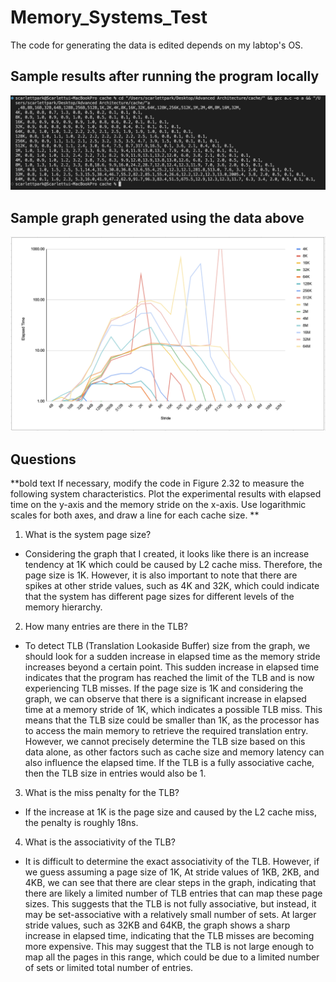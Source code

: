 # Memory_Systems_Test

The code for generating the data is edited depends on my labtop's OS.

## Sample results after running the program locally

<img src = "images/screenshotForResults.png" >

## Sample graph generated using the data above

<img src = "images/graph.png" >

## Questions

**bold text If necessary, modify the code in Figure 2.32 to measure the following system characteristics. Plot the experimental results with elapsed time on the y-axis and the memory stride on the x-axis. Use logarithmic scales for both axes, and draw a line for each cache size. **


1. What is the system page size?

- Considering the graph that I created, it looks like there is an increase tendency at 1K which could be caused by L2 cache miss. Therefore, the page size is 1K. However, it is also important to note that there are spikes at other stride values, such as 4K and 32K, which could indicate that the system has different page sizes for different levels of the memory hierarchy. 

2. How many entries are there in the TLB?

- To detect TLB (Translation Lookaside Buffer) size from the graph, we should look for a sudden increase in elapsed time as the memory stride increases beyond a certain point. This sudden increase in elapsed time indicates that the program has reached the limit of the TLB and is now experiencing TLB misses. 
If the page size is 1K and considering the graph, we can observe that there is a significant increase in elapsed time at a memory stride of 1K, which indicates a possible TLB miss. This means that the TLB size could be smaller than 1K, as the processor has to access the main memory to retrieve the required translation entry. However, we cannot precisely determine the TLB size based on this data alone, as other factors such as cache size and memory latency can also influence the elapsed time.
If the TLB is a fully associative cache, then the TLB size in entries would also be 1. 

3.  What is the miss penalty for the TLB?

- If the increase at 1K is the page size and caused by the L2 cache miss, the penalty is roughly 18ns. 


4. What is the associativity of the TLB?

- It is difficult to determine the exact associativity of the TLB. However, if we guess assuming a page size of 1K,
At stride values of 1KB, 2KB, and 4KB, we can see that there are clear steps in the graph, indicating that there are likely a limited number of TLB entries that can map these page sizes. This suggests that the TLB is not fully associative, but instead, it may be set-associative with a relatively small number of sets.
At larger stride values, such as 32KB and 64KB, the graph shows a sharp increase in elapsed time, indicating that the TLB misses are becoming more expensive. This may suggest that the TLB is not large enough to map all the pages in this range, which could be due to a limited number of sets or limited total number of entries.


